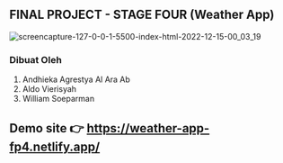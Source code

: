 ## FINAL PROJECT - STAGE FOUR  (Weather App)

![screencapture-127-0-0-1-5500-index-html-2022-12-15-00_03_19](https://user-images.githubusercontent.com/100175934/207662355-bfb25941-c309-4c65-9ef5-c73a6e5c0e0a.png)

### Dibuat Oleh

1. Andhieka Agrestya Al Ara Ab
2. Aldo Vierisyah
3. William Soeparman

## Demo site 👉 https://weather-app-fp4.netlify.app/
